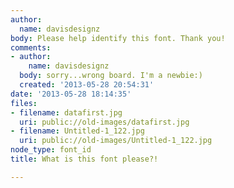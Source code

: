 ```yaml
---
author:
  name: davisdesignz
body: Please help identify this font. Thank you!
comments:
- author:
    name: davisdesignz
  body: sorry...wrong board. I'm a newbie:)
  created: '2013-05-28 20:54:31'
date: '2013-05-28 18:14:35'
files:
- filename: datafirst.jpg
  uri: public://old-images/datafirst.jpg
- filename: Untitled-1_122.jpg
  uri: public://old-images/Untitled-1_122.jpg
node_type: font_id
title: What is this font please?!

---
```

